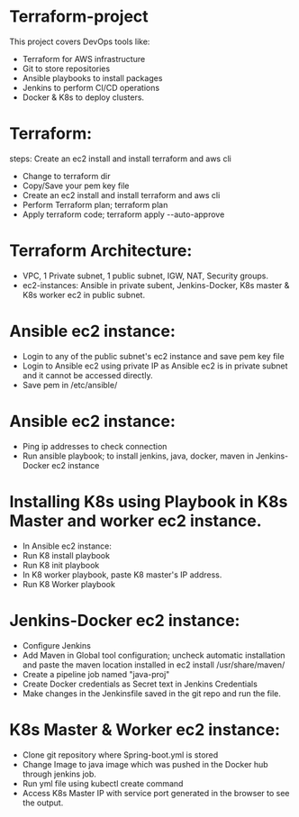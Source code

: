# Terraform-project
This project covers DevOps tools like:
* Terraform for AWS infrastructure
* Git to store repositories
* Ansible playbooks to install packages
* Jenkins to perform CI/CD operations
* Docker & K8s to deploy clusters.

# Terraform: 
steps: Create an ec2 install and install terraform and aws cli
* Change to terraform dir
* Copy/Save your pem key file
* Create an ec2 install and install terraform and aws cli
* Perform Terraform plan; terraform plan
* Apply terraform code; terraform apply --auto-approve

# Terraform Architecture:
* VPC, 1 Private subnet, 1 public subnet, IGW, NAT, Security groups.
* ec2-instances: Ansible in private subent, Jenkins-Docker, K8s master & K8s worker ec2 in public subnet.


# Ansible ec2 instance:
* Login to any of the public subnet's ec2 instance and save pem key file
* Login to Ansible ec2 using private IP as Ansible ec2 is in private subnet and it cannot be accessed directly.
* Save pem in /etc/ansible/<key-pair>

# Ansible ec2 instance:
* Ping ip addresses to check connection
* Run ansible playbook; to install jenkins, java, docker, maven in Jenkins-Docker ec2 instance

# Installing K8s using Playbook in K8s Master and worker ec2 instance.
* In Ansible ec2 instance:
* Run K8 install playbook
* Run K8 init playbook
* In K8 worker playbook, paste K8 master's IP address.
* Run K8 Worker playbook


# Jenkins-Docker ec2 instance:
* Configure Jenkins
* Add Maven in Global tool configuration; uncheck automatic installation and paste the maven location installed in ec2 install /usr/share/maven/
* Create a pipeline job named "java-proj"
* Create Docker credentials as Secret text in Jenkins Credentials
* Make changes in the Jenkinsfile saved in the git repo and run the file.

# K8s Master & Worker ec2 instance:
* Clone git repository where Spring-boot.yml is stored
* Change Image to java image which was pushed in the Docker hub through jenkins job.
* Run yml file using kubectl create command
* Access K8s Master IP with service port generated in the browser to see the output.
